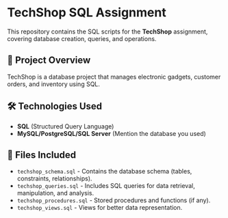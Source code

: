 # TechShop SQL Assignment

This repository contains the SQL scripts for the **TechShop** assignment, covering database creation, queries, and operations.

## 📌 Project Overview
TechShop is a database project that manages electronic gadgets, customer orders, and inventory using SQL.

## 🛠 Technologies Used
- **SQL** (Structured Query Language)
- **MySQL/PostgreSQL/SQL Server** (Mention the database you used)

## 📂 Files Included
- `techshop_schema.sql` - Contains the database schema (tables, constraints, relationships).
- `techshop_queries.sql` - Includes SQL queries for data retrieval, manipulation, and analysis.
- `techshop_procedures.sql` - Stored procedures and functions (if any).
- `techshop_views.sql` - Views for better data representation.
